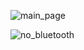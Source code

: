 ![main_page](https://github.com/user-attachments/assets/31412592-9850-4fc8-9c8c-f785f67dda0a)

![no_bluetooth](https://github.com/user-attachments/assets/82bc6981-cd6c-4dd1-a5d5-fb845f8f1d8c)

